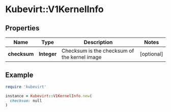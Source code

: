 # Kubevirt::V1KernelInfo

## Properties

| Name | Type | Description | Notes |
| ---- | ---- | ----------- | ----- |
| **checksum** | **Integer** | Checksum is the checksum of the kernel image | [optional] |

## Example

```ruby
require 'kubevirt'

instance = Kubevirt::V1KernelInfo.new(
  checksum: null
)
```

